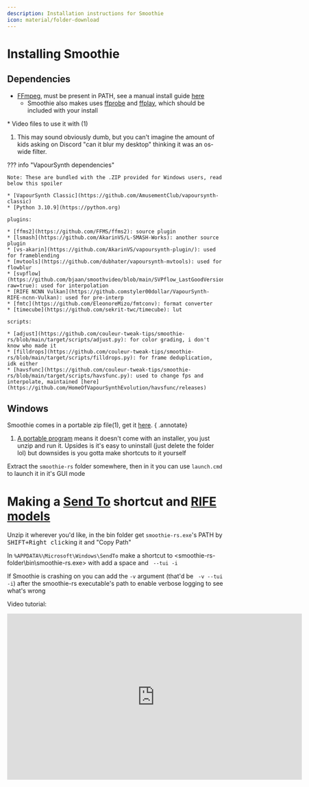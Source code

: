```yaml
---
description: Installation instructions for Smoothie
icon: material/folder-download
---
```


# Installing Smoothie

## Dependencies

* [FFmpeg](https://ffmpeg.org), must be present in PATH, see a manual install guide [here](https://youtu.be/WwWITnuWQW4)
    * Smoothie also makes uses [ffprobe](https://ffmpeg.org/ffprobe.html#Description) and [ffplay](https://ffmpeg.org/ffplay.html#Description), which should be included with your install

<div class="annotate" markdown>* Video files to use it with (1)</div>

1. This may sound obviously dumb, but you can't imagine the amount of kids asking on Discord "can it blur my desktop" thinking it was an os-wide filter.

??? info "VapourSynth dependencies"

    Note: These are bundled with the .ZIP provided for Windows users, read below this spoiler

    * [VapourSynth Classic](https://github.com/AmusementClub/vapoursynth-classic)
    * [Python 3.10.9](https://python.org)

    plugins:

    * [ffms2](https://github.com/FFMS/ffms2): source plugin
    * [lsmash](https://github.com/AkarinVS/L-SMASH-Works): another source plugin
    * [vs-akarin](https://github.com/AkarinVS/vapoursynth-plugin/): used for frameblending
    * [mvtools](https://github.com/dubhater/vapoursynth-mvtools): used for flowblur
    * [svpflow](https://github.com/bjaan/smoothvideo/blob/main/SVPflow_LastGoodVersions.7z?raw=true): used for interpolation
    * [RIFE NCNN Vulkan](https://github.comstyler00dollar/VapourSynth-RIFE-ncnn-Vulkan): used for pre-interp
    * [fmtc](https://github.com/EleonoreMizo/fmtconv): format converter
    * [timecube](https://github.com/sekrit-twc/timecube): lut

    scripts:

    * [adjust](https://github.com/couleur-tweak-tips/smoothie-rs/blob/main/target/scripts/adjust.py): for color grading, i don't know who made it
    * [filldrops](https://github.com/couleur-tweak-tips/smoothie-rs/blob/main/target/scripts/filldrops.py): for frame deduplication, idk either
    * [havsfunc](https://github.com/couleur-tweak-tips/smoothie-rs/blob/main/target/scripts/havsfunc.py): used to change fps and interpolate, maintained [here](https://github.com/HomeOfVapourSynthEvolution/havsfunc/releases)



## Windows

Smoothie comes in a portable zip file(1), get it [here](https://github.com/couleur-tweak-tips/smoothie-rs/releases).
{ .annotate}

1. [A portable program](https://en.wikipedia.org/wiki/Portable_application#Portable_application) means it doesn't come with an installer, you just unzip and run it. Upsides is it's easy to uninstall (just delete the folder lol) but downsides is you gotta make shortcuts to it yourself

Extract the `smoothie-rs` folder somewhere, then in it you can use `launch.cmd` to launch it in it's GUI mode


# Making a [Send To](../sendto.md) shortcut and [RIFE models](./recipe.md#pre-interp)

Unzip it wherever you'd like, in the bin folder get `smoothie-rs.exe`'s PATH by <kbd>SHIFT+Right click</kbd>ing it and "Copy Path"

In `%APPDATA%\Microsoft\Windows\SendTo` make a shortcut to <smoothie-rs-folder\bin\smoothie-rs.exe> with add a space and ` --tui -i`

If Smoothie is crashing on you can add the `-v` argument (that'd be ` -v --tui -i`) after the smoothie-rs executable's path to enable verbose logging to see what's wrong

Video tutorial:

<iframe width="688" height="387" src="https://www.youtube.com/embed/RfPDgoMuSWg?start=20&color=white" frameborder=0 allowfullscreen></iframe>


<!--
it'd be cool to be able to opt-in to use invidious instance for vids 

<iframe width='640' height='360' src='https://invidious.io.lol/embed/RfPDgoMuSWg?start=20'  frameborder=0 allowfullscreen></iframe> 


-->

